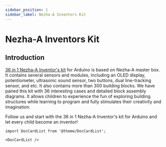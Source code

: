 ```yaml
---
sidebar_position: 1
sidebar_label: Nezha-A Inventors Kit
---
```


# Nezha-A Inventors Kit

## Introduction
[36 in 1 Nezha-A Inventor's kit](https://shop.elecfreaks.com/products/elecfreaks-arduino-36-in-1-nezha-a-inventors-kit?_pos=2&_sid=e1dfa3343&_ss=r) for Arduino is based on Nezha-A master box. It contains several sensors and modules, including an OLED display, potentiometer, ultrasonic sound sensor, two buttons, dual line-tracking sensor, and etc. It also contains more than 300 building blocks. We have paired this kit with 36 interesting cases and detailed block assembly diagrams. It allows children to experience the fun of exploring building structures while learning to program and fully stimulates their creativity and imagination.

Follow us and start with the 36 in 1 Nezha-A Inventor's kit for Arduino and let every child become an inventor!



```mdx-code-block
import DocCardList from '@theme/DocCardList';

<DocCardList />
```
